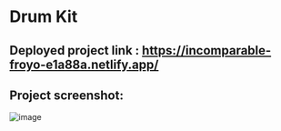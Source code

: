 # Drum Kit

## Deployed project link : https://incomparable-froyo-e1a88a.netlify.app/

## Project screenshot:

![image](https://user-images.githubusercontent.com/84569241/185756714-bd531aca-845f-4dd7-94ee-23897eb6626e.png)
